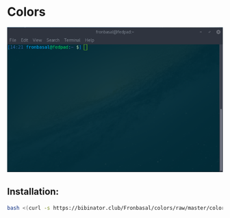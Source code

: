 # Colors
![Screenshot](./screenshot.png)
## Installation:
```bash
bash <(curl -s https://bibinator.club/Fronbasal/colors/raw/master/colors.sh)
```
